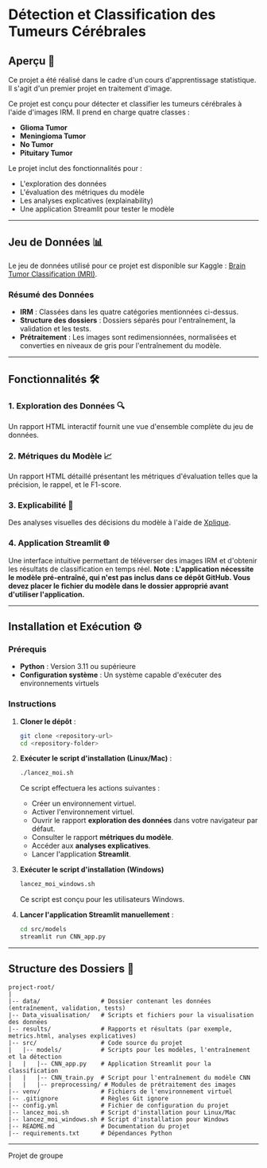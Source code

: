 # Détection et Classification des Tumeurs Cérébrales

## Aperçu 🌟

Ce projet a été réalisé dans le cadre d'un cours d'apprentissage statistique. Il s'agit d'un premier projet en traitement d'image.

Ce projet est conçu pour détecter et classifier les tumeurs cérébrales à l'aide d'images IRM. Il prend en charge quatre classes :

- **Glioma Tumor**
- **Meningioma Tumor**
- **No Tumor**
- **Pituitary Tumor**

Le projet inclut des fonctionnalités pour :

- L'exploration des données
- L'évaluation des métriques du modèle
- Les analyses explicatives (explainability)
- Une application Streamlit pour tester le modèle

---

## Jeu de Données 📊

Le jeu de données utilisé pour ce projet est disponible sur Kaggle : [Brain Tumor Classification (MRI)](https://www.kaggle.com/datasets/sartajbhuvaji/brain-tumor-classification-mri/data).

### Résumé des Données

- **IRM** : Classées dans les quatre catégories mentionnées ci-dessus.
- **Structure des dossiers** : Dossiers séparés pour l'entraînement, la validation et les tests.
- **Prétraitement** : Les images sont redimensionnées, normalisées et converties en niveaux de gris pour l'entraînement du modèle.

---

## Fonctionnalités 🛠️

### 1. Exploration des Données 🔍

Un rapport HTML interactif fournit une vue d'ensemble complète du jeu de données.

### 2. Métriques du Modèle 📈

Un rapport HTML détaillé présentant les métriques d'évaluation telles que la précision, le rappel, et le F1-score.

### 3. Explicabilité 🧠

Des analyses visuelles des décisions du modèle à l'aide de [Xplique](https://github.com/deel-ai/xplique).

### 4. Application Streamlit 🌐

Une interface intuitive permettant de téléverser des images IRM et d'obtenir les résultats de classification en temps réel.
**Note : L'application nécessite le modèle pré-entraîné, qui n'est pas inclus dans ce dépôt GitHub. Vous devez placer le fichier du modèle dans le dossier approprié avant d'utiliser l'application.**

---

## Installation et Exécution ⚙️

### Prérequis

- **Python** : Version 3.11 ou supérieure
- **Configuration système** : Un système capable d'exécuter des environnements virtuels

### Instructions

1. **Cloner le dépôt** :

   ```bash
   git clone <repository-url>
   cd <repository-folder>
   ```

2. **Exécuter le script d'installation (Linux/Mac)** :

   ```bash
   ./lancez_moi.sh
   ```

   Ce script effectuera les actions suivantes :

   - Créer un environnement virtuel.
   - Activer l'environnement virtuel.
   - Ouvrir le rapport **exploration des données** dans votre navigateur par défaut.
   - Consulter le rapport **métriques du modèle**.
   - Accéder aux **analyses explicatives**.
   - Lancer l'application **Streamlit**.

3. **Exécuter le script d'installation (Windows)**

   ```bash
   lancez_moi_windows.sh
   ```

   Ce script est conçu pour les utilisateurs Windows.

4. **Lancer l'application Streamlit manuellement** :

   ```bash
   cd src/models
   streamlit run CNN_app.py
   ```

---

## Structure des Dossiers 📂

```plaintext
project-root/
|
|-- data/                 # Dossier contenant les données (entraînement, validation, tests)
|-- Data_visualisation/   # Scripts et fichiers pour la visualisation des données
|-- results/              # Rapports et résultats (par exemple, metrics.html, analyses explicatives)
|-- src/                  # Code source du projet
|   |-- models/           # Scripts pour les modèles, l'entraînement et la détection
|   |   |-- CNN_app.py    # Application Streamlit pour la classification
|   |   |-- CNN_train.py  # Script pour l'entraînement du modèle CNN
|   |   |-- preprocessing/ # Modules de prétraitement des images
|-- venv/                 # Fichiers de l'environnement virtuel
|-- .gitignore            # Règles Git ignore
|-- config.yml            # Fichier de configuration du projet
|-- lancez_moi.sh         # Script d'installation pour Linux/Mac
|-- lancez_moi_windows.sh # Script d'installation pour Windows
|-- README.md             # Documentation du projet
|-- requirements.txt      # Dépendances Python
```

---
Projet de groupe 
